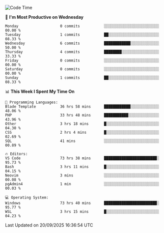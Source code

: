 <!--START_SECTION:waka-->
![Code Time](http://img.shields.io/badge/Code%20Time-5%2C913%20hrs%2043%20mins-blue)

📅 **I'm Most Productive on Wednesday** 

```text
Monday                   0 commits           ░░░░░░░░░░░░░░░░░░░░░░░░░   00.00 % 
Tuesday                  1 commits           ██░░░░░░░░░░░░░░░░░░░░░░░   08.33 % 
Wednesday                6 commits           ████████████░░░░░░░░░░░░░   50.00 % 
Thursday                 4 commits           ████████░░░░░░░░░░░░░░░░░   33.33 % 
Friday                   0 commits           ░░░░░░░░░░░░░░░░░░░░░░░░░   00.00 % 
Saturday                 0 commits           ░░░░░░░░░░░░░░░░░░░░░░░░░   00.00 % 
Sunday                   1 commits           ██░░░░░░░░░░░░░░░░░░░░░░░   08.33 % 
```


📊 **This Week I Spent My Time On** 

```text
💬 Programming Languages: 
Blade Template           36 hrs 58 mins      ████████████░░░░░░░░░░░░░   48.06 % 
PHP                      33 hrs 48 mins      ███████████░░░░░░░░░░░░░░   43.96 % 
Other                    3 hrs 18 mins       █░░░░░░░░░░░░░░░░░░░░░░░░   04.30 % 
CSS                      2 hrs 4 mins        █░░░░░░░░░░░░░░░░░░░░░░░░   02.69 % 
SQL                      41 mins             ░░░░░░░░░░░░░░░░░░░░░░░░░   00.89 % 

🔥 Editors: 
VS Code                  73 hrs 38 mins      ████████████████████████░   95.73 % 
Bash                     3 hrs 11 mins       █░░░░░░░░░░░░░░░░░░░░░░░░   04.15 % 
Neovim                   3 mins              ░░░░░░░░░░░░░░░░░░░░░░░░░   00.08 % 
pgAdmin4                 1 min               ░░░░░░░░░░░░░░░░░░░░░░░░░   00.03 % 

💻 Operating System: 
Windows                  73 hrs 40 mins      ████████████████████████░   95.77 % 
WSL                      3 hrs 15 mins       █░░░░░░░░░░░░░░░░░░░░░░░░   04.23 % 
```


 Last Updated on 20/09/2025 16:36:54 UTC
<!--END_SECTION:waka-->
